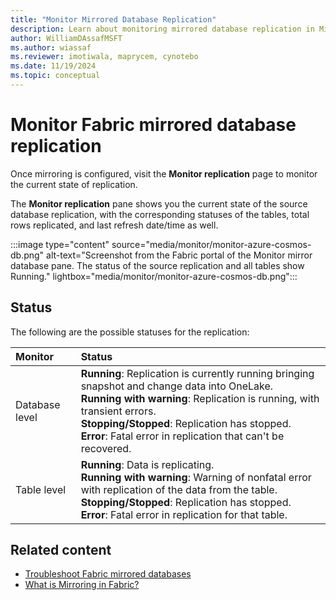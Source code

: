 ```yaml
---
title: "Monitor Mirrored Database Replication"
description: Learn about monitoring mirrored database replication in Microsoft Fabric.
author: WilliamDAssafMSFT
ms.author: wiassaf
ms.reviewer: imotiwala, maprycem, cynotebo
ms.date: 11/19/2024
ms.topic: conceptual
---
```

# Monitor Fabric mirrored database replication

Once mirroring is configured, visit the **Monitor replication** page to monitor the current state of replication.

The **Monitor replication** pane shows you the current state of the source database replication, with the corresponding statuses of the tables, total rows replicated, and last refresh date/time as well.

:::image type="content" source="media/monitor/monitor-azure-cosmos-db.png" alt-text="Screenshot from the Fabric portal of the Monitor mirror database pane. The status of the source replication and all tables show Running." lightbox="media/monitor/monitor-azure-cosmos-db.png":::

## Status

The following are the possible statuses for the replication:

| **Monitor** | **Status** |
|:--|:--|
| Database level | **Running**: Replication is currently running bringing snapshot and change data into OneLake.<br/>**Running with warning**: Replication is running, with transient errors.</br>**Stopping/Stopped**: Replication has stopped.<br/>**Error**: Fatal error in replication that can't be recovered.|
| Table level | **Running**: Data is replicating.<br/>**Running with warning**: Warning of nonfatal error with replication of the data from the table.</br>**Stopping/Stopped**: Replication has stopped.<br/>**Error**: Fatal error in replication for that table.|

## Related content

- [Troubleshoot Fabric mirrored databases](troubleshooting.md)
- [What is Mirroring in Fabric?](overview.md)
